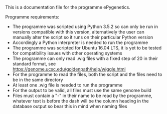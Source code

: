 This is a documentation file for the programme ePygenetics.

Programme requirements:
 - The programme was scripted using Python 3.5.2 so can only be run in versions compatible with this version, alternatively the user can manually alter the script so it runs on their particular Python version
 - Accordingly a Python interpreter is needed to run the programme
 - The programme was scripted for Ubuntu 16.04 LTS, it is yet to be tested for compatibility issues with other operating systems
 - The programme can only read .wig files with a fixed step of 20 in their standard format, see https://genome.ucsc.edu/goldenpath/help/wiggle.html
 - For the programme to read the files, both the script and the files need to be in the same directory
 - At least one .wig file is needed to run the programme
 - For the output to be valid, all files must use the same genome build
 - Files must contain a "-" in their name to be read by the programme, whatever text is before the dash will be the column heading in the database output so bear this in mind when naming files

